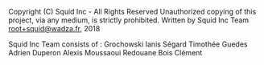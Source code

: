 Copyright (C) Squid Inc - All Rights Reserved
Unauthorized copying of this project, via any medium, is strictly prohibited.
Written by Squid Inc Team <root+squid@wadza.fr>, 2018

Squid Inc Team consists of :
    Grochowski Ianis
    Ségard Timothée
    Guedes Adrien
    Duperon Alexis
    Moussaoui Redouane
    Bois Clément